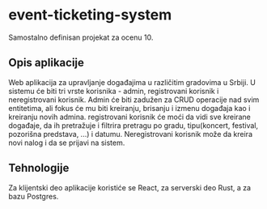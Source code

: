 # event-ticketing-system
Samostalno definisan projekat za ocenu 10.

## Opis aplikacije
Web aplikacija za upravljanje događajima u različitim gradovima u Srbiji. U sistemu će biti tri vrste korisnika - admin, registrovani korisnik i neregistrovani korisnik. Admin će biti zadužen za CRUD operacije nad svim entitetima, ali fokus će mu biti kreiranju, brisanju i izmenu događaja kao i kreiranju novih admina. registrovani korisnik će moći da vidi sve kreirane događaje, da ih pretražuje i filtrira pretragu po gradu, tipu(koncert, festival, pozorišna predstava, ...) i datumu. Neregistrovani korisnik može da kreira novi nalog i da se prijavi na sistem.
## Tehnologije
Za klijentski deo aplikacije koristiće se React, za serverski deo Rust, a za bazu Postgres.
